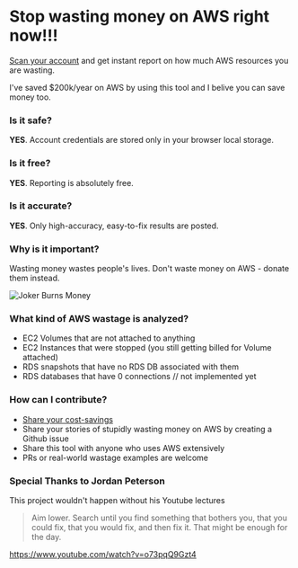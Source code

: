 # Stop wasting money on AWS right now!!!
[Scan your account](https://gladkikhartem.github.io/stop-aws-money-wasting/) and get instant report on how much AWS resources you are wasting.

I've saved $200k/year on AWS by using this tool and I belive you can save money too.

### Is it safe?
**YES**. Account credentials are stored only in your browser local storage.

### Is it free?
**YES**. Reporting is absolutely free.

### Is it accurate?
**YES**. Only high-accuracy, easy-to-fix results are posted.

### Why is it important?
Wasting money wastes people's lives. Don't waste money on AWS - donate them instead.

![Joker Burns Money](https://storage.googleapis.com/artem_and_co/main-qimg-869a911f3051d6942a7e73509e3b66b5.jpeg)

### What kind of AWS wastage is analyzed?
- EC2 Volumes that are not attached to anything
- EC2 Instances that were stopped (you still getting billed for Volume attached)
- RDS snapshots that have no RDS DB associated with them
- RDS databases that have 0 connections // not implemented yet


### How can I contribute?
- [Share your cost-savings](https://docs.google.com/forms/d/e/1FAIpQLSdRy50XmnoqVYMRFfdZ7WCLYcA86u_uhr2gEIXa-9j6_fFZcw/viewform?usp=sf_link)
- Share your stories of stupidly wasting money on AWS by creating a Github issue
- Share this tool with anyone who uses AWS extensively
- PRs or real-world wastage examples are welcome

### Special Thanks to Jordan Peterson
This project wouldn't happen without his Youtube lectures
> Aim lower. Search until you find something that bothers you, that you could fix, that you would fix, and then fix it. That might be enough for the day.

https://www.youtube.com/watch?v=o73pqQ9Gzt4
